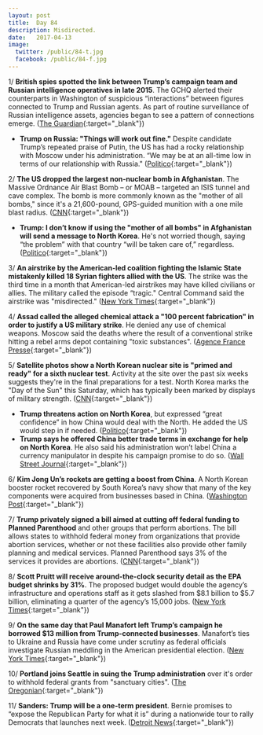 ```yaml
---
layout: post
title:  Day 84
description: Misdirected.
date:   2017-04-13
image:
  twitter: /public/84-t.jpg
  facebook: /public/84-f.jpg
---
```


1/ **British spies spotted the link between Trump’s campaign team and Russian intelligence operatives in late 2015**. The GCHQ alerted their counterparts in Washington of suspicious “interactions” between figures connected to Trump and Russian agents. As part of routine surveillance of Russian intelligence assets, agencies began to see a pattern of connections emerge. ([The Guardian](https://www.theguardian.com/uk-news/2017/apr/13/british-spies-first-to-spot-trump-team-links-russia){:target="_blank"})

* **Trump on Russia: "Things will work out fine."** Despite candidate Trump’s repeated praise of Putin, the US has had a rocky relationship with Moscow under his administration. “We may be at an all-time low in terms of our relationship with Russia." ([Politico](http://www.politico.com/story/2017/04/trump-russia-lasting-peace-237194){:target="_blank"})

2/ **The US dropped the largest non-nuclear bomb in Afghanistan**. The Massive Ordnance Air Blast Bomb – or MOAB – targeted an ISIS tunnel and cave complex. The bomb is more commonly known as the "mother of all bombs," since it's a 21,600-pound, GPS-guided munition with a one mile blast radius. ([CNN](http://www.cnn.com/2017/04/13/politics/afghanistan-isis-moab-bomb/){:target="_blank"})

* **Trump: I don’t know if using the "mother of all bombs" in Afghanistan will send a message to North Korea**. He's not worried though, saying “the problem” with that country “will be taken care of,” regardless. ([Politico](http://www.politico.com/story/2017/04/donald-trump-bomb-afghanistan-message-north-korea-237205){:target="_blank"})

3/ **An airstrike by the American-led coalition fighting the Islamic State mistakenly killed 18 Syrian fighters allied with the US**. The strike was the third time in a month that American-led airstrikes may have killed civilians or allies. The military called the episode “tragic." Central Command said the airstrike was "misdirected." ([New York Times](https://www.nytimes.com/2017/04/13/world/middleeast/syrian-fighters-airstrike-american-military.html){:target="_blank"})

4/ **Assad called the alleged chemical attack a "100 percent fabrication" in order to justify a US military strike**. He denied any use of chemical weapons. Moscow said the deaths where the result of a conventional strike hitting a rebel arms depot containing "toxic substances". ([Agence France Presse](https://www.afp.com/en/news/23/syrias-assad-says-chemical-attack-100-percent-fabrication){:target="_blank"})

5/ **Satellite photos show a North Korean nuclear site is "primed and ready" for a sixth nuclear test**. Activity at the site over the past six weeks suggests they're in the final preparations for a test. North Korea marks the "Day of the Sun" this Saturday, which has typically been marked by displays of military strength. ([CNN](http://www.cnn.com/2017/04/13/asia/north-korea-nuclear-site-punggye-ri/){:target="_blank"})

* **Trump threatens action on North Korea**, but expressed “great confidence” in how China would deal with the North. He added the US would step in if needed. ([Politico](http://www.politico.com/story/2017/04/trump-tweet-china-north-korea-237195){:target="_blank"})
* **Trump says he offered China better trade terms in exchange for help on North Korea**. He also said his administration won’t label China a currency manipulator in despite his campaign promise to do so. ([Wall Street Journal](https://www.wsj.com/articles/trump-says-he-offered-china-better-trade-terms-in-exchange-for-help-on-north-korea-1492027556){:target="_blank"})

6/ **Kim Jong Un’s rockets are getting a boost from China**. A North Korean booster rocket recovered by South Korea’s navy 
show that many of the key components were acquired from businesses based in China. ([Washington Post](https://www.washingtonpost.com/world/national-security/kim-jong-uns-rockets-are-getting-an-important-boost--from-china/2017/04/12/4893b0be-1a43-11e7-bcc2-7d1a0973e7b2_story.html){:target="_blank"})

7/ **Trump privately signed a bill aimed at cutting off federal funding to Planned Parenthood** and other groups that perform abortions. The bill allows states to withhold federal money from organizations that provide abortion services, whether or not these facilities also provide other family planning and medical services. Planned Parenthood says 3% of the services it provides are abortions. ([CNN](http://www.cnn.com/2017/04/13/politics/donald-trump-planned-parenthood-money/){:target="_blank"})

8/ **Scott Pruitt will receive around-the-clock security detail as the EPA budget shrinks by 31%**. The proposed budget would double the agency’s infrastructure and operations staff as it gets slashed from $8.1 billion to $5.7 billion, eliminating a quarter of the agency’s 15,000 jobs. ([New York Times](https://www.nytimes.com/2017/04/10/climate/trump-epa-budget-cuts.html){:target="_blank"})

9/ **On the same day that Paul Manafort left Trump’s campaign he borrowed $13 million from Trump-connected businesses**. Manafort’s ties to Ukraine and Russia have come under scrutiny as federal officials investigate Russian meddling in the American presidential election. ([New York Times](https://www.nytimes.com/2017/04/12/us/politics/paul-manafort-donald-trump.html){:target="_blank"})

10/ **Portland joins Seattle in suing the Trump administration** over it's order to withhold federal grants from "sanctuary cities". ([The Oregonian](http://www.oregonlive.com/politics/index.ssf/2017/04/portland_to_sue_trump_administ.html){:target="_blank"})

11/ **Sanders: Trump will be a one-term president**. Bernie promises to “expose the Republican Party for what it is” during a nationwide tour to rally Democrats that launches next week. ([Detroit News](http://www.detroitnews.com/story/news/politics/2017/04/12/sanders-trump-will-one-term-president/100392828/){:target="_blank"})
